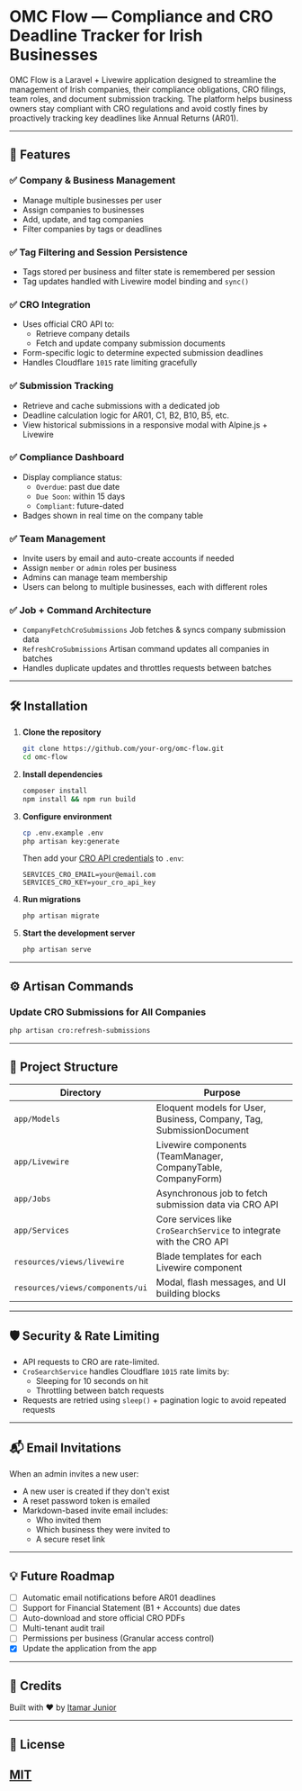 # OMC Flow — Compliance and CRO Deadline Tracker for Irish Businesses

OMC Flow is a Laravel + Livewire application designed to streamline the management of Irish companies, their compliance obligations, CRO filings, team roles, and document submission tracking. The platform helps business owners stay compliant with CRO regulations and avoid costly fines by proactively tracking key deadlines like Annual Returns (AR01).

---

## 🚀 Features

### ✅ Company & Business Management
- Manage multiple businesses per user
- Assign companies to businesses
- Add, update, and tag companies
- Filter companies by tags or deadlines

### ✅ Tag Filtering and Session Persistence
- Tags stored per business and filter state is remembered per session
- Tag updates handled with Livewire model binding and `sync()`

### ✅ CRO Integration
- Uses official CRO API to:
  - Retrieve company details
  - Fetch and update company submission documents
- Form-specific logic to determine expected submission deadlines
- Handles Cloudflare `1015` rate limiting gracefully

### ✅ Submission Tracking
- Retrieve and cache submissions with a dedicated job
- Deadline calculation logic for AR01, C1, B2, B10, B5, etc.
- View historical submissions in a responsive modal with Alpine.js + Livewire

### ✅ Compliance Dashboard
- Display compliance status:
  - `Overdue`: past due date
  - `Due Soon`: within 15 days
  - `Compliant`: future-dated
- Badges shown in real time on the company table

### ✅ Team Management
- Invite users by email and auto-create accounts if needed
- Assign `member` or `admin` roles per business
- Admins can manage team membership
- Users can belong to multiple businesses, each with different roles

### ✅ Job + Command Architecture
- `CompanyFetchCroSubmissions` Job fetches & syncs company submission data
- `RefreshCroSubmissions` Artisan command updates all companies in batches
- Handles duplicate updates and throttles requests between batches

---

## 🛠️ Installation

1. **Clone the repository**
   ```bash
   git clone https://github.com/your-org/omc-flow.git
   cd omc-flow
   ```

2. **Install dependencies**
   ```bash
   composer install
   npm install && npm run build
   ```

3. **Configure environment**
   ```bash
   cp .env.example .env
   php artisan key:generate
   ```

   Then add your [CRO API credentials](https://services.cro.ie/cws/documentation) to `.env`:
   ```env
   SERVICES_CRO_EMAIL=your@email.com
   SERVICES_CRO_KEY=your_cro_api_key
   ```

4. **Run migrations**
   ```bash
   php artisan migrate
   ```

5. **Start the development server**
   ```bash
   php artisan serve
   ```

---

## ⚙️ Artisan Commands

### Update CRO Submissions for All Companies
```bash
php artisan cro:refresh-submissions
```

---

## 🧩 Project Structure

| Directory        | Purpose                                                                 |
|------------------|-------------------------------------------------------------------------|
| `app/Models`     | Eloquent models for User, Business, Company, Tag, SubmissionDocument    |
| `app/Livewire`   | Livewire components (TeamManager, CompanyTable, CompanyForm)            |
| `app/Jobs`       | Asynchronous job to fetch submission data via CRO API                  |
| `app/Services`   | Core services like `CroSearchService` to integrate with the CRO API     |
| `resources/views/livewire` | Blade templates for each Livewire component                    |
| `resources/views/components/ui` | Modal, flash messages, and UI building blocks             |

---

## 🛡️ Security & Rate Limiting

- API requests to CRO are rate-limited.
- `CroSearchService` handles Cloudflare `1015` rate limits by:
  - Sleeping for 10 seconds on hit
  - Throttling between batch requests
- Requests are retried using `sleep()` + pagination logic to avoid repeated requests

---

## 📬 Email Invitations

When an admin invites a new user:
- A new user is created if they don't exist
- A reset password token is emailed
- Markdown-based invite email includes:
  - Who invited them
  - Which business they were invited to
  - A secure reset link

---

## 💡 Future Roadmap

- [ ] Automatic email notifications before AR01 deadlines
- [ ] Support for Financial Statement (B1 + Accounts) due dates
- [ ] Auto-download and store official CRO PDFs
- [ ] Multi-tenant audit trail
- [ ] Permissions per business (Granular access control)
- [x] Update the application from the app

---

## 🧠 Credits

Built with ❤️ by [Itamar Junior](https://github.com/codeitamarjr)

---

## 📜 License

[MIT](LICENSE)
---
